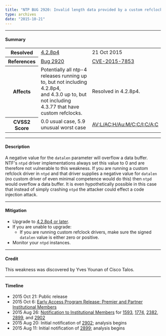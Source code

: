 ```yaml
---
title: "NTP BUG 2920: Invalid length data provided by a custom refclock driver could cause a buffer overflow"
type: archives
date: "2015-10-21"
---
```


* * *

#### Summary

<table>
  <tbody>
	<tr>
		<th><b>Resolved</b></th>
		<td><a href="/support/securitynotice/4_2_8p4-release-announcement/">4.2.8p4</a></td>
		<td>21 Oct 2015</td>
	</tr>
	<tr>
		<th><b>References</b></th>
		<td><a href="https://bugs.ntp.org/show_bug.cgi?id=2920">Bug 2920</a></td>
		<td><a href="https://nvd.nist.gov/vuln/detail/CVE-2015-7853">CVE-2015-7853</a></td>
	</tr>
	<tr>
		<th><b>Affects</b></th>
		<td>Potentially all ntp-4 releases running up to, but not including 4.2.8p4,<br> and 4.3.0 up to, but not including 4.3.77 that have custom refclocks.</td>
		<td>Resolved in 4.2.8p4.</td>
	</tr>
	<tr>
		<th><b>CVSS2 Score</b></th>
		<td>0.0 usual case, 5.9 unusual worst case</td>
		<td><a href="https://nvd.nist.gov/vuln-metrics/cvss/v2-calculator?calculator&version=2.0&vector=(AV:L/AC:H/Au:M/C:C/I:C/A:C)">AV:L/AC:H/Au:M/C:C/I:C/A:C</a></td>
	</tr>	
  </tbody>	
</table>

* * *
    
#### Description 

A negative value for the `datalen` parameter will overflow a data buffer. NTF's `ntpd` driver implementations always set this value to 0 and are therefore not vulnerable to this weakness. If you are running a custom refclock driver in `ntpd` and that driver supplies a negative value for `datalen` (no custom driver of even minimal competence would do this) then `ntpd` would overflow a data buffer. It is even hypothetically possible in this case that instead of simply crashing `ntpd` the attacker could effect a code injection attack.

* * *
    
#### Mitigation

* Upgrade to [4.2.8p4 or later](/downloads/).
* If you are unable to upgrade:
  *  If you are running custom refclock drivers, make sure the signed `datalen` value is either zero or positive.
* Monitor your `ntpd` instances. 

* * *

#### Credit

This weakness was discovered by Yves Younan of Cisco Talos.

* * *

#### Timeline

* 2015 Oct 21: Public release
* 2015 Oct 6: [Early Access Program Release: Premier and Partner Institutional Members](https://www.nwtime.org/membership/benefits/)
* 2015 Aug 26: [Notification to Institutional Members](https://www.nwtime.org/membership/benefits/) for [1593](https://bugs.ntp.org/show_bug.cgi?id=1593), [1774](https://bugs.ntp.org/show_bug.cgi?id=1774), [2382](https://bugs.ntp.org/show_bug.cgi?id=2382), [2899](/support/securitynotice/ntpbug2899/), and [2902](/support/securitynotice/ntpbug2902/)
* 2015 Aug 20: Initial notification of [2902](/support/securitynotice/ntpbug2902/); analysis begins
* 2015 Aug 11: Initial notification of [2899](/support/securitynotice/ntpbug2899/); analysis begins